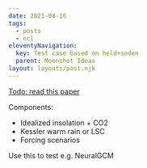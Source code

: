 ```yaml
---
date: 2021-08-16
tags:
  - posts
  - ncl
eleventyNavigation:
  key: Test case based on held+soden
  parent: Moonshot Ideas
layout: layouts/post.njk
---
```


[Todo: read this paper](https://journals.ametsoc.org/view/journals/clim/19/21/jcli3990.1.xml)

Components: 
  * Idealized insolation + CO2
  * Kessler warm rain or LSC
  * Forcing scenarios
  
Use this to test e.g. NeuralGCM